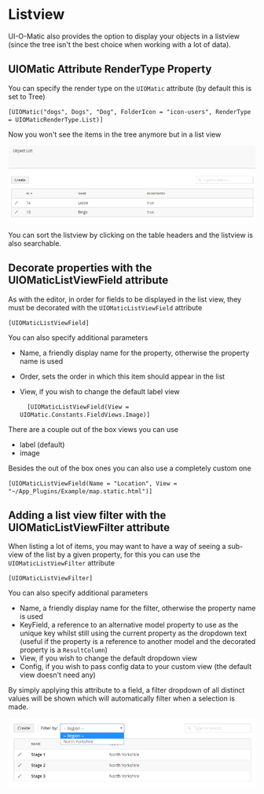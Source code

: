 # Listview #

UI-O-Matic also provides the option to display your objects in a listview (since the tree isn't the best choice when working with a lot of data).

## UIOMatic Attribute RenderType Property ##

You can specify the render type on the `UIOMatic` attribute (by default this is set to Tree)

    [UIOMatic("dogs", Dogs", "Dog", FolderIcon = "icon-users", RenderType = UIOMaticRenderType.List)]

Now you won't see the items in the tree anymore but in a list view

![](img/listview.png)

You can sort the listview by clicking on the table headers and the listview is also searchable.

## Decorate properties with the UIOMaticListViewField attribute ##
As with the editor, in order for fields to be displayed in the list view, they must be decorated with the `UIOMaticListViewField` attribute

	[UIOMaticListViewField]

You can also specify additional parameters

- Name, a friendly display name for the property, otherwise the property name is used
- Order, sets the order in which this item should appear in the list
- View, if you wish to change the default label view




		[UIOMaticListViewField(View = UIOMatic.Constants.FieldViews.Image)]


There are a couple out of the box views you can use

- label (default)
- image

Besides the out of the box ones you can also use a completely custom one 

    [UIOMaticListViewField(Name = "Location", View = "~/App_Plugins/Example/map.static.html")]

## Adding a list view filter with the UIOMaticListViewFilter attribute ##

When listing a lot of items, you may want to have a way of seeing a sub-view of the list by a given property, for this you can use the `UIOMaticListViewFilter` attribute

    [UIOMaticListViewFilter]

You can also specify additional parameters

- Name, a friendly display name for the filter, otherwise the property name is used
- KeyField, a reference to an alternative model property to use as the unique key whilst still using the current property as the dropdown text (useful if the property is a reference to another model and the decorated property is a `ResultColumn`)
- View, if you wish to change the default dropdown view
- Config, if you wish to pass config data to your custom view (the default view doesn't need any)

By simply applying this attribute to a field, a filter dropdown of all distinct values will be shown which will automatically filter when a selection is made.

![](img/listviewfilter.png)